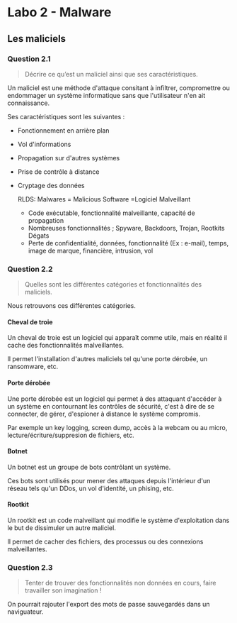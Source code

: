 # Labo 2 - Malware

## Les maliciels
### Question 2.1 
> Décrire ce qu’est un maliciel ainsi que ses caractéristiques.

Un maliciel est une méthode d'attaque consitant à infiltrer, compromettre ou endommager un système informatique sans que l'utilisateur n'en ait connaissance.

Ses caractéristiques sont les suivantes :
- Fonctionnement en arrière plan
- Vol d'informations
- Propagation sur d'autres systèmes
- Prise de contrôle à distance
- Cryptage des données

  RLDS:
  Malwares = Malicious Software =Logiciel Malveillant
   - Code exécutable, fonctionnalité malveillante, capacité de propagation
   - Nombreuses fonctionnalités ; Spyware, Backdoors, Trojan, Rootkits
  Dégats
  - Perte de confidentialité, données, fonctionnalité (Ex : e-mail), temps, image de marque, financière, intrusion, vol


### Question 2.2 
> Quelles sont les différentes catégories et fonctionnalités des maliciels.

Nous retrouvons ces différentes catégories.

#### Cheval de troie 
Un cheval de troie est un logiciel qui apparaît comme utile, mais en réalité il cache des fonctionnalités malveillantes.

Il permet l'installation d'autres maliciels tel qu'une porte dérobée, un ransomware, etc.

#### Porte dérobée
Une porte dérobée est un logiciel qui permet à des attaquant d'accéder à un système en contournant les contrôles de sécurité, c'est à dire de se connecter, de gérer, d'espioner à distance le système compromis. 

Par exemple un key logging, screen dump, accès à la webcam ou au micro, lecture/écriture/suppresion de fichiers, etc.

#### Botnet
Un botnet est un groupe de bots contrôlant un système.

Ces bots sont utilisés pour mener des attaques depuis l'intérieur d'un réseau tels qu'un DDos, un vol d'identité, un phising, etc.

#### Rootkit
Un rootkit est un code malveillant qui modifie le système d'exploitation dans le but de dissimuler un autre maliciel. 

Il permet de cacher des fichiers, des processus ou des connexions malveillantes.

### Question 2.3 
> Tenter de trouver des fonctionnalités non données en cours, faire travailler son imagination !

On pourrait rajouter l'export des mots de passe sauvegardés dans un naviguateur.
